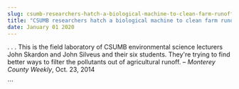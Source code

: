 ```yaml
---
slug: csumb-researchers-hatch-a-biological-machine-to-clean-farm-runoff
title: "CSUMB researchers hatch a biological machine to clean farm runoff"
date: January 01 2020
---
```


 
<p>
  . . . This is the field laboratory of CSUMB environmental science lecturers
  John Skardon and John Silveus and their six students. They're trying to find
  better ways to filter the pollutants out of agricultural runoff. –
  <em>Monterey County Weekly</em>, Oct. 23, 2014
</p>
```
